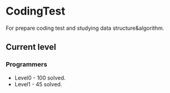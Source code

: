 # CodingTest

For prepare coding test and studying data structure&algorithm.

## Current level

### Programmers

- Level0 - 100 solved.
- Level1 - 45 solved.
